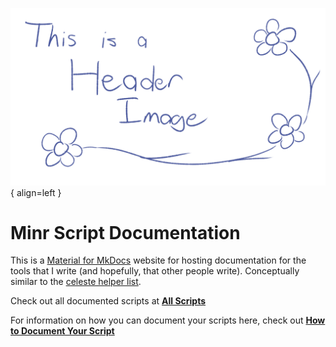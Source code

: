 ![Image title](images/thisisaheaderimage.png){ align=left }

# Minr Script Documentation

This is a [Material for MkDocs](https://squidfunk.github.io/mkdocs-material/) website for hosting documentation for the tools that I write (and hopefully, that other people write). Conceptually similar to the [celeste helper list](https://maddie480.ovh/celeste/custom-entity-catalog).

Check out all documented scripts at **[All Scripts](./all_scripts.md)**

For information on how you can document your scripts here, check out **[How to Document Your Script](./how_to_document_your_script.md)**